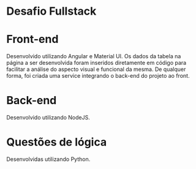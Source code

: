 # Desafio Fullstack

# Front-end
Desenvolvido utilizando Angular e Material UI.
Os dados da tabela na página a ser desenvolvida foram inseridos diretamente em código para facilitar a análise do aspecto visual e funcional da mesma.
De qualquer forma, foi criada uma service integrando o back-end do projeto ao front.

# Back-end
Desenvolvido utilizando NodeJS.

# Questões de lógica
Desenvolvidas utilizando Python.
